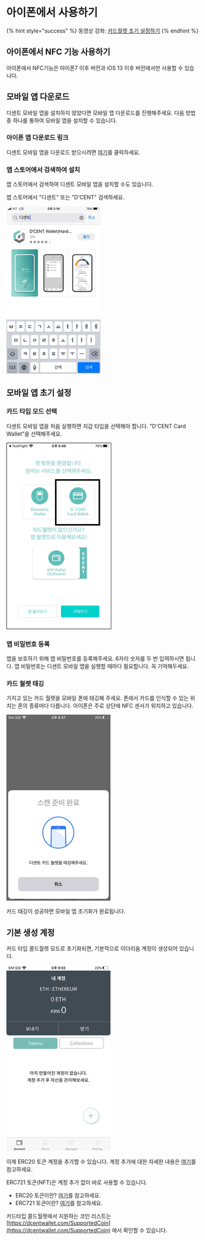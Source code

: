# 아이폰에서 사용하기

{% hint style="success" %}
동영상 강좌: [카드월렛 초기 설정하기](https://youtu.be/TceAtOhUVy0) 
{% endhint %}

## 아이폰에서 NFC 기능 사용하기

아이폰에서 NFC기능은 아이폰7 이후 버전과 iOS 13 이후 버전에서만 사용할 수 있습니다. 

## 모바일 앱 다운로드

디센트 모바일 앱을 설치하지 않았다면 모바일 앱 다운로드를 진행해주세요. 다음 방법 중 하나를 통하여 모바일 앱을 설치할 수 있습니다.

### 아이폰 앱 다운로드 링크

디센트 모바일 앱을 다운로드 받으시려면 [여기](https://apps.apple.com/kr/app/dcent-hardware-wallet/id1447206611)를 클릭하세요.

### 앱 스토어에서 검색하여 설치

앱 스토어에서 검색하여 디센트 모바일 앱을 설치할 수도 있습니다.

앱 스토어에서 "디센트" 또는 "D'CENT" 검색하세요.

![](../.gitbook/assets/image%20%28184%29.png)

## 모바일 앱 초기 설정

### 카드 타입 모드 선택

디센트 모바일 앱을 처음 실행하면 지갑 타입을 선택해야 합니다. "D'CENT Card Wallet"을 선택해주세요.

![](../.gitbook/assets/image%20%2845%29.png)

### 앱 비밀번호 등록

앱을 보호하기 위해 앱 비밀번호를 등록해주세요. 6자리 숫자를 두 번 입력하시면 됩니다. 앱 비밀번호는 디센트 모바일 앱을 실행할 때마다 필요합니다. 꼭 기억해두세요.

### 카드 월렛 태깅

가지고 있는 카드 월렛을 모바일 폰에 태깅해 주세요. 폰에서 카드를 인식할 수 있는 위치는 폰의 종류마다 다릅니다. 아이폰은 주로 상단에 NFC 센서가 위치하고 있습니다. 

![](../.gitbook/assets/image%20%28173%29.png)

카드 태깅이 성공하면 모바일 앱 초기화가 완료됩니다.

## 기본 생성 계정

카드 타입 콜드월렛 모드로 초기화되면, 기본적으로 이더리움 계정이 생성되어 있습니다. 

![](../.gitbook/assets/image%20%28134%29.png)

이제 ERC20 토큰 계정을 추가할 수 있습니다. 계정 추가에 대한 자세한 내용은 [여기](../mobile-app/create-account.md)를 참고하세요.

ERC721 토큰\(NFT\)은 계정 추가 없이 바로 사용할 수 있습니다.

* ERC20 토큰이란? [여기](../cryptocurrency-basic/erc20.md)를 참고하세요.
* ERC721 토큰이란? [여기](../cryptocurrency-basic/erc721-nft.md)를 참고하세요.

카드타입 콜드월렛에서 지원하는 코인 리스트는 [https://dcentwallet.com/SupportedCoin](https://dcentwallet.com/SupportedCoin) 에서 확인할 수 있습니다.

